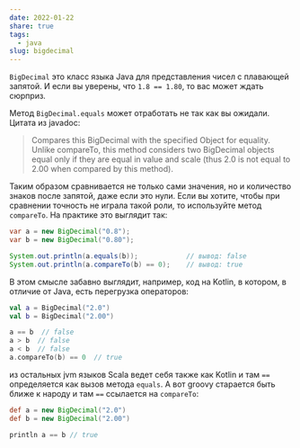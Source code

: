 ```yaml
---
date: 2022-01-22
share: true
tags:
  - java
slug: bigdecimal
---
```


`BigDecimal` это класс языка Java для представления чисел с плавающей запятой. И если вы уверены, что `1.8 == 1.80`, то вас может ждать сюрприз. 
<!-- more -->
Метод `BigDecimal.equals` может отработать не так как вы ожидали. Цитата из javadoc:

>Compares this BigDecimal with the specified Object for equality. Unlike compareTo, this method considers two BigDecimal objects equal only if they are equal in value and scale (thus 2.0 is not equal to 2.00 when compared by this method).

Таким образом сравнивается не только сами значения, но и количество знаков после запятой, даже если это нули. Если вы хотите, чтобы при сравнении точность не играла такой роли, то используйте метод `compareTo`. На практике это выглядит так:

```java
var a = new BigDecimal("0.8");
var b = new BigDecimal("0.80");

System.out.println(a.equals(b));            // вывод: false
System.out.println(a.compareTo(b) == 0);    // вывод: true
```

В этом смысле забавно выглядит, например, код на Kotlin, в котором, в отличие от Java, есть перегрузка операторов:

```kotlin
val a = BigDecimal("2.0")
val b = BigDecimal("2.00")

a == b  // false
a > b  // false
a < b  // false
a.compareTo(b) == 0  // true
```

из остальных jvm языков Scala ведет себя также как Kotlin и там `==` определяется как вызов метода `equals`. А вот groovy старается быть ближе к народу и там `==` ссылается на `compareTo`:

```groovy
def a = new BigDecimal("2.0")
def b = new BigDecimal("2.00")

println a == b // true
```
